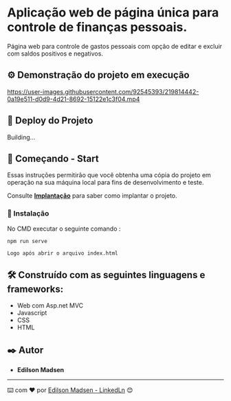 # Aplicação web de página única para controle de finanças pessoais.

Página web para controle de gastos pessoais com opção de editar e excluir com saldos positivos e negativos.


## ⚙️ Demonstração do projeto em execução

https://user-images.githubusercontent.com/92545393/219814442-0a19e511-d0d9-4d21-8692-15122e1c3f04.mp4


## 📌 Deploy do Projeto

Building... 

## 🚀 Começando - Start

Essas instruções permitirão que você obtenha uma cópia do projeto em operação na sua máquina local para fins de desenvolvimento e teste.


Consulte **[Implantação](#-implanta%C3%A7%C3%A3o)** para saber como implantar o projeto.

### 🔧 Instalação

No CMD executar o seguinte comando : 

```
npm run serve
```

```
Logo após abrir o arquivo index.html
```

## 🛠️ Construído com as seguintes linguagens e frameworks:

* Web com Asp.net MVC
* Javascript
* CSS
* HTML

## ✒️ Autor

* **Edilson Madsen**

---
⌨️ com ❤️ por [Edilson Madsen - LinkedLn](https://www.linkedin.com/in/edilsonmadsen/) 😊

